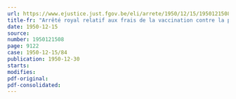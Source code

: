 ```yaml
---
url: https://www.ejustice.just.fgov.be/eli/arrete/1950/12/15/1950121508/justel
title-fr: "Arrêté royal relatif aux frais de la vaccination contre la peste et les pseudo-pestes aviaires"
date: 1950-12-15
source:
number: 1950121508
page: 9122
case: 1950-12-15/84
publication: 1950-12-30
starts:
modifies:
pdf-original:
pdf-consolidated:
---
```


